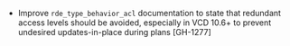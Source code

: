 * Improve `rde_type_behavior_acl` documentation to state that redundant access levels should be avoided, especially
  in VCD 10.6+ to prevent undesired updates-in-place during plans [GH-1277]